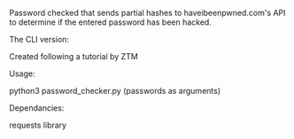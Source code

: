 Password checked that sends partial hashes to haveibeenpwned.com's API to determine if the entered password has been hacked.

The CLI version:

Created following a tutorial by ZTM

Usage:

python3 password_checker.py (passwords as arguments)

Dependancies:

requests library
